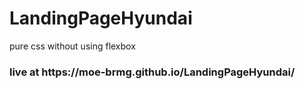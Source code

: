 # LandingPageHyundai
pure css without using flexbox
<h3> live at https://moe-brmg.github.io/LandingPageHyundai/ </h3>
